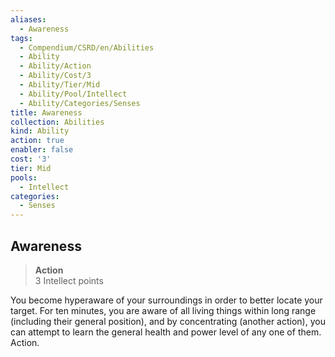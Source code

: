 ```yaml
---
aliases:
  - Awareness
tags:
  - Compendium/CSRD/en/Abilities
  - Ability
  - Ability/Action
  - Ability/Cost/3
  - Ability/Tier/Mid
  - Ability/Pool/Intellect
  - Ability/Categories/Senses
title: Awareness
collection: Abilities
kind: Ability
action: true
enabler: false
cost: '3'
tier: Mid
pools:
  - Intellect
categories:
  - Senses
---
```

## Awareness  
>**Action**  
>3 Intellect points
  
You become hyperaware of your surroundings in order to better locate your target. For ten minutes, you are aware of all living things within long range (including their general position), and by concentrating (another action), you can attempt to learn the general health and power level of any one of them. Action.